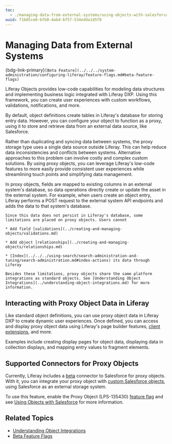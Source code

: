 ```yaml
---
toc:
  - ./managing-data-from-external-systems/using-objects-with-salesforce.md
uuid: f1b85ce0-bfb0-4abd-bf57-534edda1d5f0
---
```

# Managing Data from External Systems

{bdg-link-primary}`[Beta Feature](../../../system-administration/configuring-liferay/feature-flags.md#beta-feature-flags)`

Liferay Objects provides low-code capabilities for modeling data structures and implementing business logic integrated with Liferay DXP. Using this framework, you can create user experiences with custom workflows, validations, notifications, and more.

By default, object definitions create tables in Liferay's database for storing entry data. However, you can configure your object to function as a proxy, using it to store and retrieve data from an external data source, like Salesforce.

Rather than duplicating and syncing data between systems, the proxy storage type uses a single data source outside Liferay. This can help reduce data inconsistencies and conflicts between systems. Alternative approaches to this problem can involve costly and complex custom solutions. By using proxy objects, you can leverage Liferay's low-code features to more easily provide consistent user experiences while streamlining touch points and simplifying data management.

In proxy objects, fields are mapped to existing columns in an external system's database, so data operations directly create or update the asset in the external system. For example, when users create an object entry, Liferay performs a POST request to the external system API endpoints and adds the data to that system's database.

```{important}
Since this data does not persist in Liferay's database, some limitations are placed on proxy objects. Users cannot 

* Add field [validations](../creating-and-managing-objects/validations.md)

* Add object [relationships](../creating-and-managing-objects/relationships.md)

* [Index](../../../using-search/search-administration-and-tuning/search-administration.md#index-actions) its data through Liferay

Besides these limitations, proxy objects share the same platform integrations as standard objects. See [Understanding Object Integrations](../understanding-object-integrations.md) for more information.
```

## Interacting with Proxy Object Data in Liferay

Like standard object definitions, you can use proxy object data in Liferay DXP to create dynamic user experiences. Once defined, you can access and display proxy object data using Liferay's page builder features, [client extensions](../../client-extensions.md), and more.

Examples include creating display pages for object data, displaying data in collection displays, and mapping entry values to fragment elements.

## Supported Connectors for Proxy Objects

Currently, Liferay includes a [beta](../../../system-administration/configuring-liferay/feature-flags.md#beta-feature-flags) connector to Salesforce for proxy objects. With it, you can integrate your proxy object with [custom Salesforce objects](https://help.salesforce.com/s/), using Salesforce as an external storage system.

To use this feature, enable the Proxy Object (LPS-135430) [feature flag](../../../system-administration/configuring-liferay/feature-flags.md) and see [Using Objects with Salesforce](./managing-data-from-external-systems/using-objects-with-salesforce.md) for more information.

## Related Topics

* [Understanding Object Integrations](../understanding-object-integrations.md)
* [Beta Feature Flags](../../../system-administration/configuring-liferay/feature-flags.md#beta-feature-flags)
